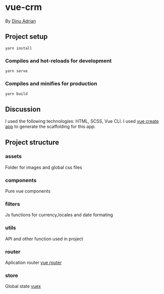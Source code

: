 # vue-crm

By [Dinu Adrian](zzanonym.666@gmail.com)

## Project setup
```
yarn install
```

### Compiles and hot-reloads for development
```
yarn serve
```

### Compiles and minifies for production
```
yarn build
```
## Discussion

I used the following technologies: HTML, SCSS, Vue CLI.
I used [vue create app](https://cli.vuejs.org/)
to generate the scaffolding for this app.

## Project structure 

### assets
Folder for images and global css files

### components
Pure vue components 

### filters
Js functions for currency,locales and date formating 

### utils
API and other function used in project

### router
Aplication router [vue router](https://router.vuejs.org/)

### store
Global state [vuex](https://vuex.vuejs.org/ru/guide/)
